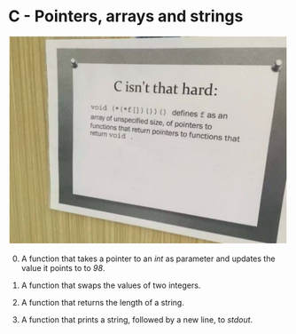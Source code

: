 # C - Pointers, arrays and strings
![Snaphot](Snapshot.PNG)  

0. A function that takes a pointer to an _int_ as parameter and updates the value it points to to _98_.

1. A function that swaps the values of two integers.

2. A function that returns the length of a string.

3. A function that prints a string, followed by a new line, to _stdout_.
